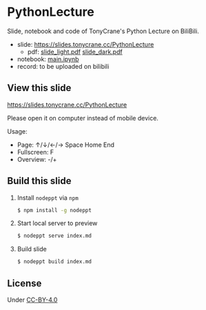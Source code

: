 # PythonLecture

Slide, notebook and code of TonyCrane's Python Lecture on BiliBili.

- slide: https://slides.tonycrane.cc/PythonLecture
    - pdf: [slide_light.pdf](https://github.com/TonyCrane/PythonLecture/blob/master/slide_light.pdf) [slide_dark.pdf](https://github.com/TonyCrane/PythonLecture/blob/master/slide_dark.pdf)
- notebook: [main.ipynb](https://github.com/TonyCrane/PythonLecture/blob/master/main.ipynb)
- record: to be uploaded on bilibili

## View this slide

https://slides.tonycrane.cc/PythonLecture

Please open it on computer instead of mobile device.

Usage:
- Page: ↑/↓/←/→ Space Home End
- Fullscreen: F
- Overview: -/+

## Build this slide

1. Install `nodeppt` via `npm`

    ```sh
    $ npm install -g nodeppt
    ```
2. Start local server to preview

    ```sh
    $ nodeppt serve index.md
    ```
3. Build slide

    ```sh
    $ nodeppt build index.md
    ```

## License
Under [CC-BY-4.0](https://creativecommons.org/licenses/by/4.0/)